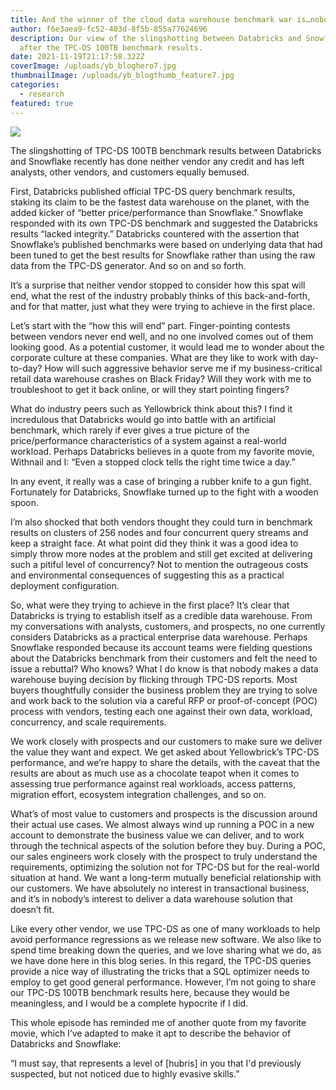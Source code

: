 ```yaml
---
title: And the winner of the cloud data warehouse benchmark war is…nobody
author: f6e3aea9-fc52-403d-8f5b-855a77624696
description: Our view of the slingshotting between Databricks and Snowflake
  after the TPC-DS 100TB benchmark results.
date: 2021-11-19T21:17:58.322Z
coverImage: /uploads/yb_bloghero7.jpg
thumbnailImage: /uploads/yb_blogthumb_feature7.jpg
categories:
  - research
featured: true
---
```

![](/uploads/slingshot.png)

The slingshotting of TPC-DS 100TB benchmark results between Databricks and Snowflake recently has done neither vendor any credit and has left analysts, other vendors, and customers equally bemused.

First, Databricks published official TPC-DS query benchmark results, staking its claim to be the fastest data warehouse on the planet, with the added kicker of “better price/performance than Snowflake.” Snowflake responded with its own TPC-DS benchmark and suggested the Databricks results “lacked integrity.” Databricks countered with the assertion that Snowflake’s published benchmarks were based on underlying data that had been tuned to get the best results for Snowflake rather than using the raw data from the TPC-DS generator. And so on and so forth.

It’s a surprise that neither vendor stopped to consider how this spat will end, what the rest of the industry probably thinks of this back-and-forth, and for that matter, just what they were trying to achieve in the first place.

Let’s start with the “how this will end” part. Finger-pointing contests between vendors never end well, and no one involved comes out of them looking good. As a potential customer, it would lead me to wonder about the corporate culture at these companies. What are they like to work with day-to-day? How will such aggressive behavior serve me if my business-critical retail data warehouse crashes on Black Friday? Will they work with me to troubleshoot to get it back online, or will they start pointing fingers?

What do industry peers such as Yellowbrick think about this? I find it incredulous that Databricks would go into battle with an artificial benchmark, which rarely if ever gives a true picture of the price/performance characteristics of a system against a real-world workload. Perhaps Databricks believes in a quote from my favorite movie, Withnail and I: “Even a stopped clock tells the right time twice a day.”

In any event, it really was a case of bringing a rubber knife to a gun fight. Fortunately for Databricks, Snowflake turned up to the fight with a wooden spoon. 

I’m also shocked that both vendors thought they could turn in benchmark results on clusters of 256 nodes and four concurrent query streams and keep a straight face. At what point did they think it was a good idea to simply throw more nodes at the problem and still get excited at delivering such a pitiful level of concurrency? Not to mention the outrageous costs and environmental consequences of suggesting this as a practical deployment configuration.

So, what were they trying to achieve in the first place? It’s clear that Databricks is trying to establish itself as a credible data warehouse. From my conversations with analysts, customers, and prospects, no one currently considers Databricks as a practical enterprise data warehouse. Perhaps Snowflake responded because its account teams were fielding questions about the Databricks benchmark from their customers and felt the need to issue a rebuttal? Who knows? What I do know is that nobody makes a data warehouse buying decision by flicking through TPC-DS reports. Most buyers thoughtfully consider the business problem they are trying to solve and work back to the solution via a careful RFP or proof-of-concept (POC) process with vendors, testing each one against their own data, workload, concurrency, and scale requirements. 

We work closely with prospects and our customers to make sure we deliver the value they want and expect. We get asked about Yellowbrick’s TPC-DS performance, and we’re happy to share the details, with the caveat that the results are about as much use as a chocolate teapot when it comes to assessing true performance against real workloads, access patterns, migration effort, ecosystem integration challenges, and so on.

What’s of most value to customers and prospects is the discussion around their actual use cases. We almost always wind up running a POC in a new account to demonstrate the business value we can deliver, and to work through the technical aspects of the solution before they buy. During a POC, our sales engineers work closely with the prospect to truly understand the requirements, optimizing the solution not for TPC-DS but for the real-world situation at hand. We want a long-term mutually beneficial relationship with our customers. We have absolutely no interest in transactional business, and it’s in nobody’s interest to deliver a data warehouse solution that doesn’t fit.

Like every other vendor, we use TPC-DS as one of many workloads to help avoid performance regressions as we release new software. We also like to spend time breaking down the queries, and we love sharing what we do, as we have done here in this blog series. In this regard, the TPC-DS queries provide a nice way of illustrating the tricks that a SQL optimizer needs to employ to get good general performance. However, I’m not going to share our TPC-DS 100TB benchmark results here, because they would be meaningless, and I would be a complete hypocrite if I did.  

This whole episode has reminded me of another quote from my favorite movie, which I’ve adapted to make it apt to describe the behavior of Databricks and Snowflake: 

“I must say, that represents a level of \[hubris] in you that I'd previously suspected, but not noticed due to highly evasive skills.”